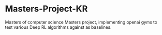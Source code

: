# Masters-Project-KR

Masters of computer science Masters project, implementing openai gyms to test various Deep RL algorithms against as baselines.